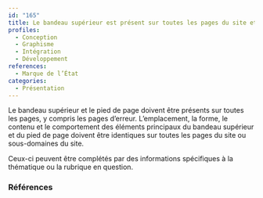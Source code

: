 ```yaml
---
id: "165"
title: Le bandeau supérieur est présent sur toutes les pages du site et de ses sous-domaines, y compris les pages d'erreur, de manière cohérente dans son contenu, sa présentation et son comportement.
profiles:
  - Conception
  - Graphisme
  - Intégration
  - Développement
references:
  - Marque de l’État
categories:
  - Présentation
---
```


Le bandeau supérieur et le pied de page doivent être présents sur toutes les pages, y compris les pages d’erreur. L’emplacement, la forme, le contenu et le comportement des éléments principaux du bandeau supérieur et du pied de page doivent être identiques sur toutes les pages du site ou sous-domaines du site.

Ceux-ci peuvent être complétés par des informations spécifiques à la thématique ou la rubrique en question.

### Références


